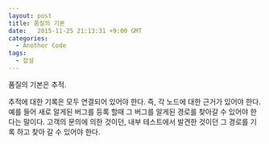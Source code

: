 ```yaml
---
layout: post
title: 품질의 기본
date:   2015-11-25 21:13:31 +9:00 GMT
categories: 
  - Another Code
tags: 
  - 잡설
---
```


품질의 기본은 추적.

추적에 대한 기록은 모두 연결되어 있어야 한다. 즉, 각 노드에 대한 근거가 있어야 한다. 예를 들어 새로 알게된 버그를 등록 할때 그 버그를 알게된 경로를 찾아갈 수 있어야 한다는 말이다. 고객의 문의에 의한 것이던, 내부 테스트에서 발견한 것이던 그 경로를 기록 하고 찾아 갈 수 있어야 한다.